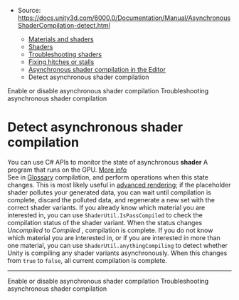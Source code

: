 * Source: https://docs.unity3d.com/6000.0/Documentation/Manual/AsynchronousShaderCompilation-detect.html

  * [Materials and shaders](https://docs.unity3d.com/6000.0/Documentation/Manual/materials-and-shaders.html)
  * [Shaders](https://docs.unity3d.com/6000.0/Documentation/Manual/Shaders.html)
  * [Troubleshooting shaders](https://docs.unity3d.com/6000.0/Documentation/Manual/shader-troubleshooting.html)
  * [Fixing hitches or stalls](https://docs.unity3d.com/6000.0/Documentation/Manual/shader-reduce-stalling.html)
  * [Asynchronous shader compilation in the Editor](https://docs.unity3d.com/6000.0/Documentation/Manual/AsynchronousShaderCompilation.html)
  * Detect asynchronous shader compilation


[](https://docs.unity3d.com/6000.0/Documentation/Manual/AsynchronousShaderCompilation-enable-or-disable.html)
Enable or disable asynchronous shader compilation
[](https://docs.unity3d.com/6000.0/Documentation/Manual/AsynchronousShaderCompilation-avoid-cyan-placeholder-shaders.html)
Troubleshooting asynchronous shader compilation
# Detect asynchronous shader compilation
You can use C# APIs to monitor the state of asynchronous **shader** A program that runs on the GPU. [More info](https://docs.unity3d.com/6000.0/Documentation/Manual/Shaders.html)  
See in [Glossary](https://docs.unity3d.com/6000.0/Documentation/Manual/Glossary.html#Shader) compilation, and perform operations when this state changes.
This is most likely useful in [advanced rendering](https://docs.unity3d.com/6000.0/Documentation/Manual/AsynchronousShaderCompilation-avoid-cyan-placeholder-shaders.html); if the placeholder shader pollutes your generated data, you can wait until compilation is complete, discard the polluted data, and regenerate a new set with the correct shader variants.
If you already know which material you are interested in, you can use `ShaderUtil.IsPassCompiled` to check the compilation status of the shader variant. When the status changes _Uncompiled_ to _Compiled_ , compilation is complete.
If you do not know which material you are interested in, or if you are interested in more than one material, you can use `ShaderUtil.anythingCompiling` to detect whether Unity is compiling any shader variants asynchronously. When this changes from `true` to `false`, all current compilation is complete.
* * *
[](https://docs.unity3d.com/6000.0/Documentation/Manual/AsynchronousShaderCompilation-enable-or-disable.html)
Enable or disable asynchronous shader compilation
[](https://docs.unity3d.com/6000.0/Documentation/Manual/AsynchronousShaderCompilation-avoid-cyan-placeholder-shaders.html)
Troubleshooting asynchronous shader compilation
